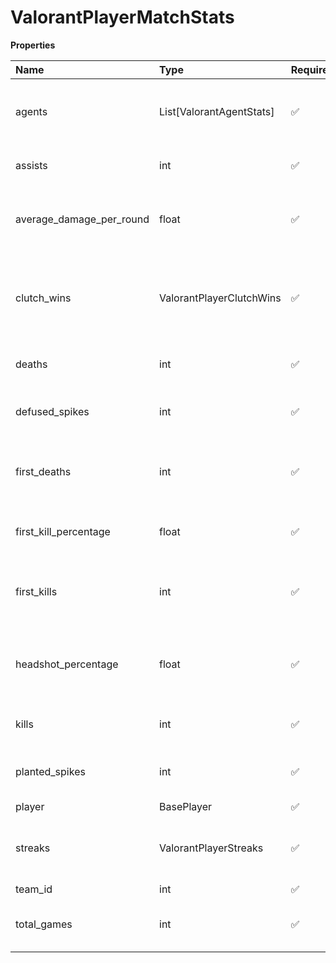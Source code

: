 # ValorantPlayerMatchStats

**Properties**

| Name                     | Type                     | Required | Description                                               |
| :----------------------- | :----------------------- | :------- | :-------------------------------------------------------- |
| agents                   | List[ValorantAgentStats] | ✅       | Agents picks, wins, and losses stats for this map         |
| assists                  | int                      | ✅       | Number of player's assists                                |
| average_damage_per_round | float                    | ✅       | Average damage per round (ADR) of the player              |
| clutch_wins              | ValorantPlayerClutchWins | ✅       | Round wins when the player was the last team member alive |
| deaths                   | int                      | ✅       | Number of player's death                                  |
| defused_spikes           | int                      | ✅       | Number of spikes defused by the player                    |
| first_deaths             | int                      | ✅       | Number of rounds where the player died first              |
| first_kill_percentage    | float                    | ✅       | First kill percentage of the player                       |
| first_kills              | int                      | ✅       | Number of rounds where the player did the first kill      |
| headshot_percentage      | float                    | ✅       | Percentage of headshots within the player's shots         |
| kills                    | int                      | ✅       | Number of player's kills                                  |
| planted_spikes           | int                      | ✅       | Number of spikes planted by the player                    |
| player                   | BasePlayer               | ✅       |                                                           |
| streaks                  | ValorantPlayerStreaks    | ✅       | Streaks done by the player (in a given round)             |
| team_id                  | int                      | ✅       |                                                           |
| total_games              | int                      | ✅       | Amount of games played by the player                      |

<!-- This file was generated by liblab | https://liblab.com/ -->
